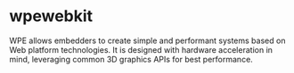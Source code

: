 # wpewebkit

WPE allows embedders to create simple and performant systems based on Web platform technologies. It is designed with hardware acceleration in mind, leveraging common 3D graphics APIs for best performance.
